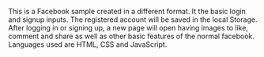 This is a Facebook sample created in a different format. It the basic login and signup inputs. The registered account will be saved in the local Storage. After logging in or signing up, 
a new page will open having images to like, comment and share as well as other basic features of the normal facebook. Languages used are HTML, CSS and JavaScript.
